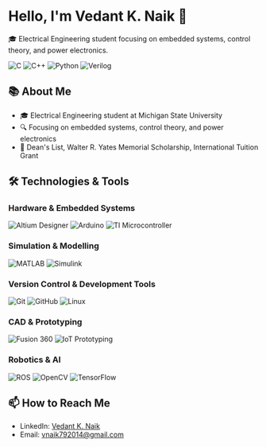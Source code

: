 # Hello, I'm Vedant K. Naik 👋
🎓 Electrical Engineering student focusing on embedded systems, control theory, and power electronics.

![C](https://img.shields.io/badge/-C-00599C?style=flat-square&logo=c)
![C++](https://img.shields.io/badge/-C++-00599C?style=flat-square&logo=c%2B%2B)
![Python](https://img.shields.io/badge/-Python-8fcfd1?style=flat-square&logo=Python)
![Verilog](https://img.shields.io/badge/-Verilog-6e5a8f?style=flat-square&logo=verilog)

## 📚 About Me
- 🎓 Electrical Engineering student at Michigan State University
- 🔍 Focusing on embedded systems, control theory, and power electronics
- 🏅 Dean's List, Walter R. Yates Memorial Scholarship, International Tuition Grant

## 🛠 Technologies & Tools

### Hardware & Embedded Systems
![Altium Designer](https://img.shields.io/badge/-Altium%20Designer-6e5a8f?style=flat-square&logo=altium-designer)
![Arduino](https://img.shields.io/badge/-Arduino-00979D?style=flat-square&logo=Arduino)
![TI Microcontroller](https://img.shields.io/badge/-TI%20Microcontroller-blue?style=flat-square&logo=texas-instruments)

### Simulation & Modelling
![MATLAB](https://img.shields.io/badge/-MATLAB-0076A8?style=flat-square&logo=mathworks)
![Simulink](https://img.shields.io/badge/-Simulink-orange?style=flat-square&logo=simulink)

### Version Control & Development Tools
![Git](https://img.shields.io/badge/-Git-black?style=flat-square&logo=git)
![GitHub](https://img.shields.io/badge/-GitHub-181717?style=flat-square&logo=github)
![Linux](https://img.shields.io/badge/-Linux-FCC624?style=flat-square&logo=linux)

### CAD & Prototyping
![Fusion 360](https://img.shields.io/badge/-Fusion%20360-orange?style=flat-square&logo=autodesk)
![IoT Prototyping](https://img.shields.io/badge/-IoT%20Prototyping-blue?style=flat-square&logo=internet-of-things)

### Robotics & AI
![ROS](https://img.shields.io/badge/-ROS-22314E?style=flat-square&logo=ros)
![OpenCV](https://img.shields.io/badge/-OpenCV-5C3EE8?style=flat-square&logo=opencv)
![TensorFlow](https://img.shields.io/badge/-TensorFlow-FF6F00?style=flat-square&logo=tensorflow)



## 📫 How to Reach Me
- LinkedIn: [Vedant K. Naik](https://www.linkedin.com/in/vedantknaik)
- Email: [vnaik792014@gmail.com](mailto:vnaik792014@gmail.com)
